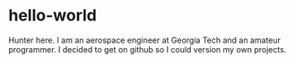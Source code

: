 # hello-world

Hunter here. I am an aerospace engineer at Georgia Tech and an amateur programmer. I decided to get on github so I could version my own projects.
